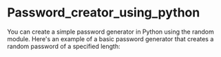 # Password_creator_using_python
You can create a simple password generator in Python using the random module. Here's an example of a basic password generator that creates a random password of a specified length:
